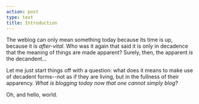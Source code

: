 ```yaml
---
action: post 
type: text
title: Introduction
---
```


The weblog can only mean something today because its time is up, because it is _after-vital_. Who was it again that said it is only in decadence that the meaning of things are made apparent? Surely, then, the apparent _is_ the decandent...

Let me just start things off with a question: what does it means to make use of decadent forms--not as if they are living, but in the fullness of their apparency. _What is blogging today now that one cannot simply blog_?

Oh, and hello, world. 
